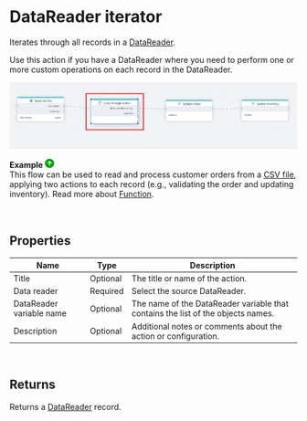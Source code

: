 # DataReader iterator

Iterates through all records in a [DataReader](../csv/open-csv-file-as-datareader.md).

Use this action if you have a DataReader where you need to perform one or more custom operations on each record in the DataReader.

![img](../../../../images/flow/datareader-iterator.png)

**Example** ![img](../../../../images/strz.jpg)  
This flow can be used to read and process customer orders from a [CSV file](../csv/open-csv-file-as-datareader.md), applying two actions to each record (e.g., validating the order and updating inventory). Read more about [Function](../built-in/function.md).

<br/>

## Properties

| Name                      | Type | Description                                                                       |
| ------------------------- | --------- | --------------------------------------------------------------------------------- |
| Title                     | Optional  | The title or name of the action.                                                 |
| Data reader               | Required  | Select the source DataReader.                   |
| DataReader variable name  | Optional  |   The name of the DataReader variable that contains the list of the objects names.    |
| Description               | Optional  | Additional notes or comments about the action or configuration.                   |

<br/>

## Returns

Returns a [DataReader](../csv/open-csv-file-as-datareader.md) record.

